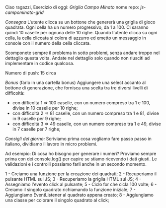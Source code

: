 Ciao ragazzi,
Esercizio di oggi: *Griglia Campo Minato*
nome repo: *js-campominato-grid*

*Consegna*
L'utente clicca su un bottone che genererà una griglia di gioco quadrata.
Ogni cella ha un numero progressivo, da 1 a 100.
Ci saranno quindi 10 caselle per ognuna delle 10 righe.
Quando l'utente clicca su ogni cella, la cella cliccata si colora di azzurro ed emetto un messaggio in console con il numero della cella cliccata.

Scomponete sempre il problema in sotto problemi, senza andare troppo nel dettaglio questa volta. Andate nel dettaglio solo quando non riusciti ad implementare in codice qualcosa.

Numero di push: 15 circa

*Bonus* (farlo in una cartella bonus)
Aggiungere una select accanto al bottone di generazione, che fornisca una scelta tra tre diversi livelli di difficoltà:
- con difficoltà 1 => 100 caselle, con un numero compreso tra 1 e 100, divise in 10 caselle per 10 righe;
- con difficoltà 2 => 81 caselle, con un numero compreso tra 1 e 81, divise in 9 caselle per 9 righe;
- con difficoltà 3 => 49 caselle, con un numero compreso tra 1 e 49, divise in 7 caselle per 7 righe;

*Consigli del giorno:*
Scriviamo prima cosa vogliamo fare passo passo in italiano, dividiamo il lavoro in micro problemi.

Ad esempio:
Di cosa ho bisogno per generare i numeri?
Proviamo sempre prima con dei console.log() per capire se stiamo ricevendo i dati giusti.
Le validazioni e i controlli possiamo farli anche in un secondo momento.

<!-- SCOMPOSIZIONE PROBLEMA -->

1 - Creiamo una funzione per la creazione dei quadrati;
2 - Recuperiamo il pulsante HTML sul JS;
3 - Recuperiamo la griglia HTML sul JS;
4 - Assegniamo l'evento click al pulsante;
5 - Ciclo for che cicla 100 volte;
6 - Creiamo il singolo quadrato richiamando la funzione iniziale;
7 - Aggiungiamo EventListener al quadrato appena creato;
8 - Aggiungiamo una classe per colorare il singolo quadrato al click;